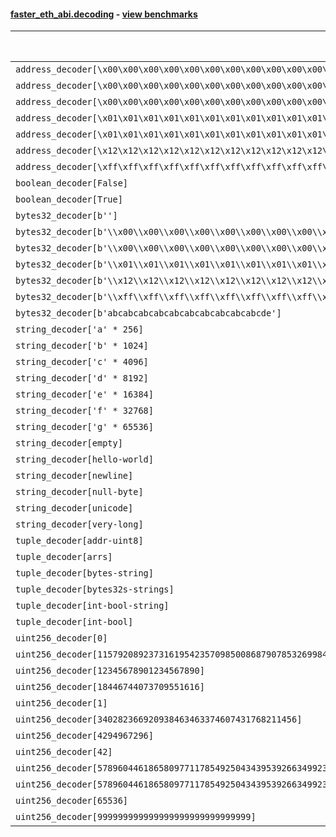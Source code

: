 #### [faster_eth_abi.decoding](https://github.com/BobTheBuidler/faster-eth-abi/blob/master/faster_eth_abi/decoding.py) - [view benchmarks](https://github.com/BobTheBuidler/faster-eth-abi/blob/master/benchmarks/test_decoding_benchmarks.py)

| Function | Reference Mean | Faster Mean | % Change | Speedup (%) | x Faster | Faster |
|----------|---------------|-------------|----------|-------------|----------|--------|
| `address_decoder[\x00\x00\x00\x00\x00\x00\x00\x00\x00\x00\x00\x00\x00\x00\x00\x00\x00\x00\x00\x00]` | 0.0016818455018264382 | 0.0007417197820295485 | 55.90% | 126.75% | 2.27x | ✅ |
| `address_decoder[\x00\x00\x00\x00\x00\x00\x00\x00\x00\x00\x00\x00\x00\x00\x00\x00\x00\x00\x00\x01]` | 0.0017027897090165374 | 0.0007476780793138813 | 56.09% | 127.74% | 2.28x | ✅ |
| `address_decoder[\x00\x00\x00\x00\x00\x00\x00\x00\x00\x00\x00\x00\x00\x00\x00\x00\x00\x00\x00\x02]` | 0.0016855352913670613 | 0.0007403901786555479 | 56.07% | 127.66% | 2.28x | ✅ |
| `address_decoder[\x01\x01\x01\x01\x01\x01\x01\x01\x01\x01\x01\x01\x01\x01\x01\x01\x01\x01\x01\x00]` | 0.001682213388781915 | 0.0007429713437276683 | 55.83% | 126.42% | 2.26x | ✅ |
| `address_decoder[\x01\x01\x01\x01\x01\x01\x01\x01\x01\x01\x01\x01\x01\x01\x01\x01\x01\x01\x01\x01]` | 0.001703944452300797 | 0.0007440498990431313 | 56.33% | 129.01% | 2.29x | ✅ |
| `address_decoder[\x12\x12\x12\x12\x12\x12\x12\x12\x12\x12\x12\x12\x12\x12\x12\x12\x12\x12\x12\x12]` | 0.0016816227797443394 | 0.0007452967920978437 | 55.68% | 125.63% | 2.26x | ✅ |
| `address_decoder[\xff\xff\xff\xff\xff\xff\xff\xff\xff\xff\xff\xff\xff\xff\xff\xff\xff\xff\xff\xff]` | 0.001710751774413474 | 0.0007475235564417718 | 56.30% | 128.86% | 2.29x | ✅ |
| `boolean_decoder[False]` | 0.0008936737983198418 | 0.00046802669510713284 | 47.63% | 90.95% | 1.91x | ✅ |
| `boolean_decoder[True]` | 0.0008956746910171528 | 0.00047120573117560876 | 47.39% | 90.08% | 1.90x | ✅ |
| `bytes32_decoder[b'']` | 0.0008801963898938186 | 0.0004544733641021187 | 48.37% | 93.67% | 1.94x | ✅ |
| `bytes32_decoder[b'\\x00\\x00\\x00\\x00\\x00\\x00\\x00\\x00\\x00\\x00\\x00\\x00\\x00\\x00\\x00\\x00']` | 0.0008780562258913757 | 0.0004537548871257247 | 48.32% | 93.51% | 1.94x | ✅ |
| `bytes32_decoder[b'\\x00\\x00\\x00\\x00\\x00\\x00\\x00\\x00\\x00\\x00\\x00\\x00\\x00\\x00\\x00\\x00\\x00\\x00\\x00\\x00\\x00\\x00\\x00\\x00\\x00\\x00\\x00\\x00\\x00\\x00\\x00\\x00']` | 0.0008829105968008843 | 0.0004510398722051604 | 48.91% | 95.75% | 1.96x | ✅ |
| `bytes32_decoder[b'\\x01\\x01\\x01\\x01\\x01\\x01\\x01\\x01\\x01\\x01\\x01\\x01\\x01\\x01\\x01\\x01\\x01\\x01\\x01\\x01\\x01\\x01\\x01\\x01\\x01\\x01\\x01\\x01\\x01\\x01\\x01\\x01']` | 0.000881523680969586 | 0.0004533280164722622 | 48.57% | 94.46% | 1.94x | ✅ |
| `bytes32_decoder[b'\\x12\\x12\\x12\\x12\\x12\\x12\\x12\\x12\\x12\\x12\\x12\\x12\\x12\\x12\\x12\\x12\\x12\\x12\\x12\\x12\\x12\\x12\\x12\\x12\\x12\\x12\\x12\\x12\\x12\\x12\\x12\\x12']` | 0.000882046422862807 | 0.00045608079435858286 | 48.29% | 93.40% | 1.93x | ✅ |
| `bytes32_decoder[b'\\xff\\xff\\xff\\xff\\xff\\xff\\xff\\xff\\xff\\xff\\xff\\xff\\xff\\xff\\xff\\xff\\xff\\xff\\xff\\xff\\xff\\xff\\xff\\xff\\xff\\xff\\xff\\xff\\xff\\xff\\xff\\xff']` | 0.0008849222307665089 | 0.00045399905611718107 | 48.70% | 94.92% | 1.95x | ✅ |
| `bytes32_decoder[b'abcabcabcabcabcabcabcabcabcabcde']` | 0.0008782096900869202 | 0.00045399322716710677 | 48.30% | 93.44% | 1.93x | ✅ |
| `string_decoder['a' * 256]` | 0.001466791362364258 | 0.0007707057931026589 | 47.46% | 90.32% | 1.90x | ✅ |
| `string_decoder['b' * 1024]` | 0.001519215356911533 | 0.0008080952941686684 | 46.81% | 88.00% | 1.88x | ✅ |
| `string_decoder['c' * 4096]` | 0.0015397640978451542 | 0.0008485146289769446 | 44.89% | 81.47% | 1.81x | ✅ |
| `string_decoder['d' * 8192]` | 0.0016110791550258763 | 0.0008900600662387667 | 44.75% | 81.01% | 1.81x | ✅ |
| `string_decoder['e' * 16384]` | 0.0017216398193372398 | 0.0009885815353821625 | 42.58% | 74.15% | 1.74x | ✅ |
| `string_decoder['f' * 32768]` | 0.0018930928254635257 | 0.0012048022318086455 | 36.36% | 57.13% | 1.57x | ✅ |
| `string_decoder['g' * 65536]` | 0.002379669783372276 | 0.0016621214407628933 | 30.15% | 43.17% | 1.43x | ✅ |
| `string_decoder[empty]` | 0.0014628072607949434 | 0.0007563342796021064 | 48.30% | 93.41% | 1.93x | ✅ |
| `string_decoder[hello-world]` | 0.0014648312177386927 | 0.0007777760153327472 | 46.90% | 88.34% | 1.88x | ✅ |
| `string_decoder[newline]` | 0.0014697188830800419 | 0.0007655497577906958 | 47.91% | 91.98% | 1.92x | ✅ |
| `string_decoder[null-byte]` | 0.001469578324496068 | 0.0007643898243089758 | 47.99% | 92.26% | 1.92x | ✅ |
| `string_decoder[unicode]` | 0.0014790742262134906 | 0.0007942857684050409 | 46.30% | 86.21% | 1.86x | ✅ |
| `string_decoder[very-long]` | 0.003069547295033331 | 0.0020530475810840282 | 33.12% | 49.51% | 1.50x | ✅ |
| `tuple_decoder[addr-uint8]` | 0.0021148644366549515 | 0.0010809048151514877 | 48.89% | 95.66% | 1.96x | ✅ |
| `tuple_decoder[arrs]` | 0.002660230900267775 | 0.0017914578872189242 | 32.66% | 48.50% | 1.48x | ✅ |
| `tuple_decoder[bytes-string]` | 0.0018356735377751143 | 0.001044486318842611 | 43.10% | 75.75% | 1.76x | ✅ |
| `tuple_decoder[bytes32s-strings]` | 0.003631253988636514 | 0.002327080085713836 | 35.92% | 56.04% | 1.56x | ✅ |
| `tuple_decoder[int-bool-string]` | 0.0024232825333316355 | 0.0015226407616741866 | 37.17% | 59.15% | 1.59x | ✅ |
| `tuple_decoder[int-bool]` | 0.0012736781227525578 | 0.0007757923026240115 | 39.09% | 64.18% | 1.64x | ✅ |
| `uint256_decoder[0]` | 0.0009323241080533539 | 0.0005008787041020524 | 46.28% | 86.14% | 1.86x | ✅ |
| `uint256_decoder[115792089237316195423570985008687907853269984665640564039457584007913129639935]` | 0.0009360015530425158 | 0.0005098150838117175 | 45.53% | 83.60% | 1.84x | ✅ |
| `uint256_decoder[12345678901234567890]` | 0.0009371959353896131 | 0.000507227322342783 | 45.88% | 84.77% | 1.85x | ✅ |
| `uint256_decoder[18446744073709551616]` | 0.0009305792545988406 | 0.0005065989911202144 | 45.56% | 83.69% | 1.84x | ✅ |
| `uint256_decoder[1]` | 0.0009308228123775739 | 0.0005037036374414402 | 45.89% | 84.80% | 1.85x | ✅ |
| `uint256_decoder[340282366920938463463374607431768211456]` | 0.00093411491346785 | 0.000511983311920379 | 45.19% | 82.45% | 1.82x | ✅ |
| `uint256_decoder[4294967296]` | 0.0009341359803540242 | 0.0005165910525198916 | 44.70% | 80.83% | 1.81x | ✅ |
| `uint256_decoder[42]` | 0.0009307810606657809 | 0.0005089059479775321 | 45.32% | 82.90% | 1.83x | ✅ |
| `uint256_decoder[57896044618658097711785492504343953926634992332820282019728792003956564819967]` | 0.0009316309522381205 | 0.0005116797540745433 | 45.08% | 82.07% | 1.82x | ✅ |
| `uint256_decoder[57896044618658097711785492504343953926634992332820282019728792003956564819968]` | 0.0009419305760341177 | 0.0005088357833590577 | 45.98% | 85.11% | 1.85x | ✅ |
| `uint256_decoder[65536]` | 0.0009289546475077719 | 0.0005124545055220993 | 44.84% | 81.28% | 1.81x | ✅ |
| `uint256_decoder[999999999999999999999999999999]` | 0.0009318934506910738 | 0.0005084520325977762 | 45.44% | 83.28% | 1.83x | ✅ |
